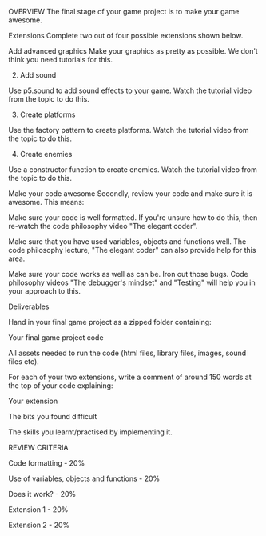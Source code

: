 OVERVIEW
The final stage of your game project is to make your game awesome.

Extensions
Complete two out of four possible extensions shown below.

Add advanced graphics
Make your graphics as pretty as possible. We don't think you need tutorials for this.

2.  Add sound

Use p5.sound to add sound effects to your game. Watch the tutorial video from the topic to do this.

3.  Create platforms

Use the factory pattern to create platforms. Watch the tutorial video from the topic to do this.

4.  Create enemies

Use a constructor function to create enemies. Watch the tutorial video from the topic to do this.

Make your code awesome
Secondly, review your code and make sure it is awesome. This means:

Make sure your code is well formatted. If you're unsure how to do this, then re-watch the code philosophy video "The elegant coder".

Make sure that you have used variables, objects and functions well. The code philosophy lecture, "The elegant coder" can also provide help for this area.

Make sure your code works as well as can be. Iron out those bugs. Code philosophy videos "The debugger's mindset" and "Testing" will help you in your approach to this.

Deliverables

Hand in your final game project as a zipped folder containing:

Your final game project code

All assets needed to run the code (html files, library files, images, sound files etc).

For each of your two extensions, write a comment of around 150 words at the top of your code explaining:

Your extension

The bits you found difficult

The skills you learnt/practised by implementing it.

REVIEW CRITERIA

Code formatting - 20%

Use of variables, objects and functions - 20%

Does it work? - 20%

Extension 1 - 20%

Extension 2 - 20%
